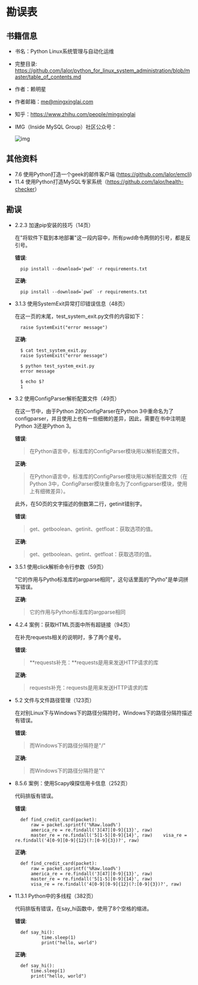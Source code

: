 # 勘误表

## 书籍信息

* 书名：Python Linux系统管理与自动化运维
* 完整目录: <https://github.com/lalor/python_for_linux_system_administration/blob/master/table_of_contents.md>
* 作者：赖明星
* 作者邮箱：me@mingxinglai.com
* 知乎：https://www.zhihu.com/people/mingxinglai
* IMG（Inside MySQL Group）社区公众号：

    ![img](http://cdn.huodongxing.com/file/20160220/11668836D67E17B48B99B6842EF86DB58A/30622730670102782.jpg)

## 其他资料

* 7.6 使用Python打造一个geek的邮件客户端 (<https://github.com/lalor/emcli>)
* 11.4 使用Python打造MySQL专家系统（<https://github.com/lalor/health-checker>）

## 勘误

* 2.2.3 加速pip安装的技巧（14页）

    在"将软件下载到本地部署"这一段内容中，所有pwd命令两侧的引号，都是反引号。

    **错误**:

        pip install --download='pwd' -r requirements.txt

    **正确**:

        pip install --download=`pwd` -r requirements.txt

* 3.1.3 使用SystemExit异常打印错误信息（48页）

    在这一页的末尾，test_system_exit.py文件的内容如下：

        raise SystemExit("error message")

    **正确**:
    
        $ cat test_system_exit.py
        raise SystemExit("error message")
    
        $ python test_system_exit.py
        error message
    
        $ echo $?
        1

* 3.2 使用ConfigParser解析配置文件（49页）

	在这一节中，由于Python 2的ConfigParser在Python 3中重命名为了configparser，并且使用上也有一些细微的差异，因此，需要在书中注明是Python 3还是Python 3。

	**错误**:

	>在Python语言中，标准库的ConfigParser模块用以解析配置文件。

	**正确**:

	>在Python语言中，标准库的ConfigParser模块用以解析配置文件（在Python 3中，ConfigParser模块重命名为了configparser模块，使用上有细微差异）。

	此外，在50页的文字描述的倒数第二行，getinit错别字。

	**错误**:

	>get、getboolean、getinit、getfloat：获取选项的值。

	**正确**:

	>get、getboolean、getint、getfloat：获取选项的值。

* 3.5.1 使用click解析命令行参数（59页）

    "它的作用与Pytho标准库的argparse相同"，这句话里面的"Pytho"是单词拼写错误。

    **正确**:

    >它的作用与Python标准库的argparse相同

* 4.2.4 案例：获取HTML页面中所有超链接（94页）

    在补充requests相关的说明时，多了两个星号。

    **错误**:

    >\*\*requests补充：\*\*requests是用来发送HTTP请求的库

    **正确**:

    >requests补充：requests是用来发送HTTP请求的库

* 5.2 文件与文件路径管理（123页）

    在对别Linux下与Windows下的路径分隔符时，Windows下的路径分隔符描述有错误。

    **错误**:

    >而Windows下的路径分隔符是"/"

    **正确**:

    >而Windows下的路径分隔符是"\\"

* 8.5.6 案例：使用Scapy嗅探信用卡信息（252页）

    代码排版有错误。

    **错误**:

        def find_credit_card(packet):
            raw = packet.sprintf('%Raw.load%')
            america_re = re.findall('3[47][0-9]{13}', raw)
            master_re = re.findall('5[1-5][0-9]{14}', raw)    visa_re = re.findall('4[0-9][0-9]{12}(?:[0-9]{3})?', raw)

    **正确**:

        def find_credit_card(packet):
            raw = packet.sprintf('%Raw.load%')
            america_re = re.findall('3[47][0-9]{13}', raw)
            master_re = re.findall('5[1-5][0-9]{14}', raw)
            visa_re = re.findall('4[0-9][0-9]{12}(?:[0-9]{3})?', raw)

* 11.3.1 Python中的多线程（382页）

    代码排版有错误，在say_hi函数中，使用了8个空格的缩进。

    **错误**:

        def say_hi():
                time.sleep(1)
                print("hello, world")

    **正确**:

        def say_hi():
            time.sleep(1)
            print("hello, world")
